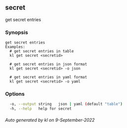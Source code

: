 ## secret

get secret entries

### Synopsis

```
get secret entries
Examples:
  # get secret entries in table
  kl get secret <secretid>

  # get secret entries in json format
  kl get secret <secretid> -o json

  # get secret entries in yaml format
  kl get secret <secretid> -o yaml

```

### Options

```bash
  -o, --output string   json | yaml (default "table")
  -h, --help   help for secret
```



###### Auto generated by kl on 9-September-2022
